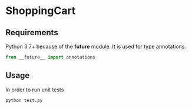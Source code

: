 # ShoppingCart

## Requirements

Python 3.7+ because of the __future__ module. It is used for type annotations.
```python
from __future__ import annotations
```

## Usage

In order to run unit tests
```
python test.py
```
